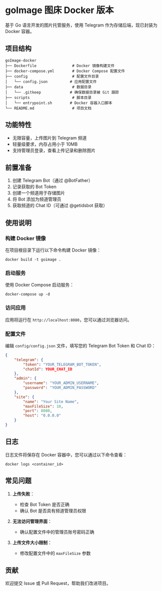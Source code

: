 # goImage 图床 Docker 版本

基于 Go 语言开发的图片托管服务，使用 Telegram 作为存储后端，现已封装为 Docker 容器。

## 项目结构
```
goImage-docker
├── Dockerfile                # Docker 镜像构建文件
├── docker-compose.yml        # Docker Compose 配置文件
├── config                    # 配置文件目录
│   └── config.json          # 应用配置文件
├── data                      # 数据目录
│   └── .gitkeep             # 确保数据目录被 Git 跟踪
├── scripts                   # 脚本目录
│   └── entrypoint.sh        # Docker 容器入口脚本
└── README.md                 # 项目文档
```

## 功能特性
- 无限容量，上传图片到 Telegram 频道
- 轻量级要求，内存占用小于 10MB
- 支持管理员登录，查看上传记录和删除图片

## 前置准备
1. 创建 Telegram Bot（通过 @BotFather）
2. 记录获取的 Bot Token
3. 创建一个频道用于存储图片
4. 将 Bot 添加为频道管理员
5. 获取频道的 Chat ID（可通过 @getidsbot 获取）

## 使用说明

### 构建 Docker 镜像
在项目根目录下运行以下命令构建 Docker 镜像：
```
docker build -t goimage .
```

### 启动服务
使用 Docker Compose 启动服务：
```
docker-compose up -d
```

### 访问应用
应用将运行在 `http://localhost:8080`，您可以通过浏览器访问。

### 配置文件
编辑 `config/config.json` 文件，填写您的 Telegram Bot Token 和 Chat ID：
```json
{
    "telegram": {
        "token": "YOUR_TELEGRAM_BOT_TOKEN",
        "chatId": YOUR_CHAT_ID
    },
    "admin": {
        "username": "YOUR_ADMIN_USERNAME",
        "password": "YOUR_ADMIN_PASSWORD"
    },
    "site": {
        "name": "Your Site Name",
        "maxFileSize": 10,
        "port": 8080,
        "host": "0.0.0.0"
    }
}
```

## 日志
日志文件将保存在 Docker 容器中，您可以通过以下命令查看：
```
docker logs <container_id>
```

## 常见问题
1. **上传失败**：
   - 检查 Bot Token 是否正确
   - 确认 Bot 是否具有频道管理员权限

2. **无法访问管理界面**：
   - 确认配置文件中的管理员账号密码正确

3. **上传文件大小限制**：
   - 修改配置文件中的 `maxFileSize` 参数

## 贡献
欢迎提交 Issue 或 Pull Request，帮助我们改进项目。